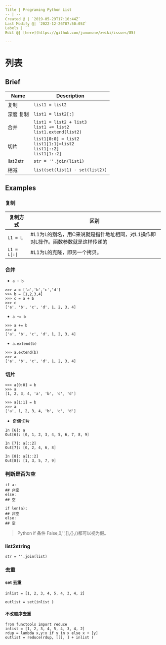 ```yaml
---
Title | Programing Python List
-- | --
Created @ | `2019-05-29T17:10:44Z`
Last Modify @| `2022-12-26T07:50:05Z`
Labels | ``
Edit @| [here](https://github.com/junxnone/xwiki/issues/85)

---
```

# 列表

## Brief

Name | Description
-- | --
复制 | `list1 = list2`
深度 复制 | `list1 = list2[:]`
合并 | `list1 = list2 + list3`<br> `list1 += list2` <br> `list1.extend(list2)`
切片 | `list1[0:0] = list2`<br>`list1[1:1]=list2`<br>`list1[::2]`<br>`list1[1::2]`
list2str | `str = ''.join(list1)`
相减 | `list(set(list1) - set(list2))`


## Examples
### 复制

复制方式 | 区别
-- | --
`L1 = L`  |    #L1为L的别名，用C来说就是指针地址相同，对L1操作即对L操作。函数参数就是这样传递的
`L1 = L[:]` |  #L1为L的克隆，即另一个拷贝。

### 合并

- `a + b`

```
>>> a = ['a','b','c','d']
>>> b = [1,2,3,4]
>>> c = a + b
>>> c
['a', 'b', 'c', 'd', 1, 2, 3, 4]
```

- `a += b`

```
>>> a += b
>>> a
['a', 'b', 'c', 'd', 1, 2, 3, 4]
```

- `a.extend(b)`

```
>>> a.extend(b)
>>> a
['a', 'b', 'c', 'd', 1, 2, 3, 4]
```

### 切片

```
>>> a[0:0] = b
>>> a
[1, 2, 3, 4, 'a', 'b', 'c', 'd']
```

```
>>> a[1:1] = b
>>> a
['a', 1, 2, 3, 4, 'b', 'c', 'd']
```

- 奇偶切片

```
In [6]: a
Out[6]: [0, 1, 2, 3, 4, 5, 6, 7, 8, 9]

In [7]: a[::2]
Out[7]: [0, 2, 4, 6, 8]

In [8]: a[1::2]
Out[8]: [1, 3, 5, 7, 9]
```


### 判断是否为空

```
if a:
## 非空
else:
## 空
```
```
if len(a):
## 非空
else:
## 空
```

>Python if 条件 False,0,'',[],{},()都可以视为假。

### list2string

```
str = ''.join(list)
```

### 去重

#### set 去重

```
inlist = [1, 2, 3, 4, 5, 4, 3, 4, 2]

outlist = set(inlist )
```

#### 不改顺序去重
```
from functools import reduce
inlist = [1, 2, 3, 4, 5, 4, 3, 4, 2]
rdup = lambda x,y:x if y in x else x + [y]
outlist = reduce(rdup, [[], ] + inlist )
```
